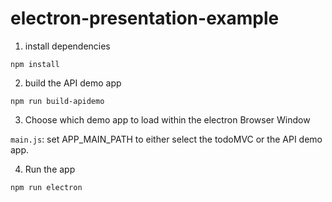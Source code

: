 # electron-presentation-example

1. install dependencies 

```npm install```

2. build the API demo app 

```npm run build-apidemo```

3. Choose which demo app to load within the electron Browser Window

```main.js```: set APP_MAIN_PATH to either select the todoMVC or the API demo app.

4. Run the app 

```npm run electron```
